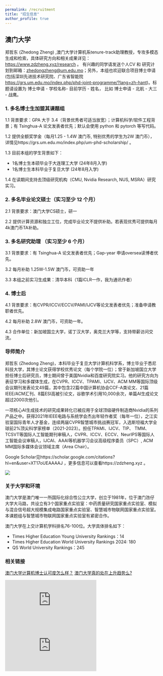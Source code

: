 ```yaml
---
permalink: /recruitment
title: "招生信息"
author_profile: true
---
```



## 澳门大学

郑哲东 (Zhedong Zheng) ,澳门大学计算机系tenure-track助理教授，专攻多模态生成和检索，具体研究方向和相关成果详见：https://www.zdzheng.xyz/research 。
有兴趣的同学请发送个人CV 和 研究计划到邮箱：zhedongzheng@um.edu.mo；另外，本组也欢迎联合项目博士申请(包括深圳先进技术研究院、广东省智能院 https://grs.um.edu.mo/index.php/phd-joint-programme/?lang=zh-hant)。标题请设置为 博士申请 - 学校名称- 目前学历 - 姓名， 比如 博士申请 - 北航 - 大三 - 战鹰。


### 1. 多名博士生加盟其课题组

1.1 背景要求：GPA 大于 3.4（背景优秀者可适当放宽）；计算机科学/软件工程背景；有 Tsinghua-A 论文发表者优先；默认会使用 python 和 pytorch 等写代码。

1.2 提供全额奖学金（每月1.25 - 1.4W 澳门币, 特别优秀的学生为2W 澳门币），详情见https://grs.um.edu.mo/index.php/um-phd-scholarship/ 。

1.3 目前本组的学生背景如下：

- 1名博士生本硕毕业于大连理工大学 (24年8月入学)
- 1名博士生本科毕业于复旦大学 (24年8月入学)

1.4 在读期间支持去顶级研究机构（CMU, Nvidia Research, NUS, MSRA）研究实习。


### 2. 多名毕业论文硕士（实习至少 12 个月）

2.1 背景要求：澳门大学CS硕士，研一

2.2 提供计算资源和独立工位，完成毕业论文不提供补助。若表现优秀可提供每月4k澳门币TA补助。

### 3. 多名研究助理 （实习至少 6 个月）

3.1 背景要求：有 Tsinghua-A 论文发表者优先；Gap-year 申请oversea读博者优先。

3.2 每月补助 1.25W-1.5W 澳门币，可资助一年

3.3 本组之前实习生成果：清华本科（1篇ICLR一作，我为通讯作者）


### 4. 博士后
4.1 背景要求：有CVPR/ICCV/ECCV/PAMI/IJCV等论文发表者优先；准备申请教职者优先。

4.2 每月补助 2.8W 澳门币，可资助一年。

4.3 合作单位：新加坡国立大学，诺丁汉大学，奥克兰大学等，支持带薪访问交流。

### 导师简介

郑哲东 (Zhedong Zheng)，本科毕业于复旦大学计算机科学系，博士毕业于悉尼科技大学，其博士论文获得学校优秀论文（每个学院一位）；曾于新加坡国立大学担任博士后研究员，博士期间曾于美国Nvidia和百度研究院实习。他的研究方向为表征学习和多媒体生成，在CVPR、ICCV、TPAMI、IJCV、ACM MM等国际顶级会议期刊发表论文49篇，其中包含22篇中国计算机协会CCF-A类论文、21篇IEEE/ACM汇刊、8篇ESI高被引论文，谷歌学术引用10,000余次，单篇AI生成论文超过2000次他引。

一项核心AI生成技术的研究成果转化已被应用于全球顶级硬件制造商Nvidia的系列产品之中。获得2021年IEEE电路与系统学会杰出年轻作者奖（每年一位），之江实验室国际青年人才基金，连续两届CVPR智慧城市挑战赛冠军，入选斯坦福大学全球前2%顶尖科学家榜单（2021-2023）。担任TPAMI、IJCV、TIP、 TMM、TCSVT等国际人工智能期刊审稿人，CVPR、ICCV、ECCV、NeurIPS等国际人工智能会议审稿人，IJCAI、AAAI等机器学习会议高级程序委员（SPC）,  ACM MM国际多媒体会议领域主席（Area Chair）。

Google Scholar见https://scholar.google.com/citations?hl=en&user=XT17oUEAAAAJ ，更多信息可以查看https://zdzheng.xyz 。

![](http://emuchvimg.oss-cn-qingdao.aliyuncs.com/img/2020/0109/w104h4105283_1578558892_239.jpg)


### 关于大学和环境

澳门大学是澳门唯一一所国际化综合性公立大学，创立于1981年，位于澳门氹仔大学大马路，共设立有3个国家重点实验室：中药质量研究国家重点实验室、模拟与混合信号超大规模集成电路国家重点实验室、智慧城市物联网国家重点实验室。本课题组与智慧城市物联网国家重点实验室有紧密合作。

澳门大学在上交计算机学科排名76-100位。大学具体排名如下：
- Times Higher Education Young University Rankings：14
- Times Higher Education World University Rankings 2024: 180
- QS World University Rankings：245



### 相关链接
[澳门大学计算机博士认可度怎么样？](https://www.zhihu.com/question/598710046)
[澳门大学真的处在上升趋势么?](https://www.zhihu.com/question/541431807)

<iframe src="https://www.youtube.com/embed/FINFZ8UuVus?si=KzWrZueKqOj9xOOE" title="YouTube video player" frameborder="0" allow="accelerometer; autoplay; clipboard-write; encrypted-media; gyroscope; picture-in-picture; web-share" allowfullscreen></iframe>

<iframe src="https://www.youtube.com/embed/a2-cTtqySRk?si=BYeCSqOu52IME10x" title="YouTube video player" frameborder="0" allow="accelerometer; autoplay; clipboard-write; encrypted-media; gyroscope; picture-in-picture; web-share" allowfullscreen></iframe> 

